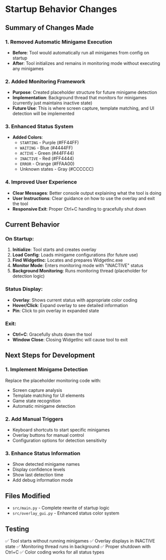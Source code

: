 # Startup Behavior Changes

## Summary of Changes Made

### 1. **Removed Automatic Minigame Execution**

- **Before**: Tool would automatically run all minigames from config on startup
- **After**: Tool initializes and remains in monitoring mode without executing any minigames

### 2. **Added Monitoring Framework**

- **Purpose**: Created placeholder structure for future minigame detection
- **Implementation**: Background thread that monitors for minigames (currently just maintains inactive state)
- **Future Use**: This is where screen capture, template matching, and UI detection will be implemented

### 3. **Enhanced Status System**

- **Added Colors**:
  - `STARTING` - Purple (#FF44FF)
  - `WAITING` - Blue (#4444FF)
  - `ACTIVE` - Green (#44FF44)
  - `INACTIVE` - Red (#FF4444)
  - `ERROR` - Orange (#FFAA00)
  - Unknown states - Gray (#CCCCCC)

### 4. **Improved User Experience**

- **Clear Messages**: Better console output explaining what the tool is doing
- **User Instructions**: Clear guidance on how to use the overlay and exit the tool
- **Responsive Exit**: Proper Ctrl+C handling to gracefully shut down

## Current Behavior

### On Startup:

1. **Initialize**: Tool starts and creates overlay
2. **Load Config**: Loads minigame configurations (for future use)
3. **Find WidgetInc**: Locates and prepares WidgetInc.exe
4. **Monitor Mode**: Enters monitoring mode with "INACTIVE" status
5. **Background Monitoring**: Runs monitoring thread (placeholder for detection logic)

### Status Display:

- **Overlay**: Shows current status with appropriate color coding
- **Hover/Click**: Expand overlay to see detailed information
- **Pin**: Click to pin overlay in expanded state

### Exit:

- **Ctrl+C**: Gracefully shuts down the tool
- **Window Close**: Closing WidgetInc will cause tool to exit

## Next Steps for Development

### 1. **Implement Minigame Detection**

Replace the placeholder monitoring code with:

- Screen capture analysis
- Template matching for UI elements
- Game state recognition
- Automatic minigame detection

### 2. **Add Manual Triggers**

- Keyboard shortcuts to start specific minigames
- Overlay buttons for manual control
- Configuration options for detection sensitivity

### 3. **Enhance Status Information**

- Show detected minigame names
- Display confidence levels
- Show last detection time
- Add debug information mode

## Files Modified

- `src/main.py` - Complete rewrite of startup logic
- `src/overlay_gui.py` - Enhanced status color system

## Testing

✅ Tool starts without running minigames
✅ Overlay displays in INACTIVE state
✅ Monitoring thread runs in background
✅ Proper shutdown with Ctrl+C
✅ Color coding works for all status types
